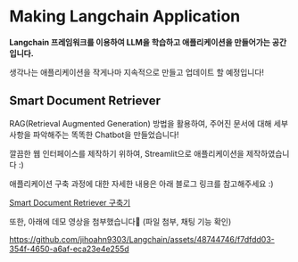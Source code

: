 # Making Langchain Application

**Langchain 프레임워크를 이용하여 LLM을 학습하고 애플리케이션을 만들어가는 공간입니다.**

생각나는 애플리케이션을 작게나마 지속적으로 만들고 업데이트 할 예정입니다!


## Smart Document Retriever

RAG(Retrieval Augmented Generation) 방법을 활용하여, 주어진 문서에 대해 세부 사항을 파악해주는 똑똑한 Chatbot을 만들었습니다!

깔끔한 웹 인터페이스를 제작하기 위하여, Streamlit으로 애플리케이션을 제작하였습니다 :)

애플리케이션 구축 과정에 대한 자세한 내용은 아래 블로그 링크를 참고해주세요 :)

[Smart Document Retriever 구축기](https://anzzang-lab.oopy.io/33632a51-0186-47bc-8789-202c1352b4fb)

또한, 아래에 데모 영상을 첨부했습니다🦾 (파일 첨부, 채팅 기능 확인)


https://github.com/jihoahn9303/Langchain/assets/48744746/f7dfdd03-354f-4650-a6af-eca23e4e255d

